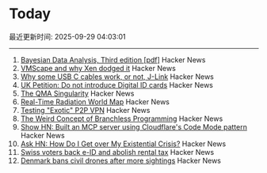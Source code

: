 # Today

最近更新时间: 2025-09-29 04:03:01

--- 
1. [Bayesian Data Analysis, Third edition [pdf]](https://sites.stat.columbia.edu/gelman/book/BDA3.pdf) Hacker News
2. [VMScape and why Xen dodged it](https://virtualize.sh/blog/vmscape-and-why-xen-dodged-it/) Hacker News
3. [Why some USB C cables work, or not, J-Link](https://alvarop.com/2025/09/j-link-compact-usb-c-issues/) Hacker News
4. [UK Petition: Do not introduce Digital ID cards](https://petition.parliament.uk/petitions/730194) Hacker News
5. [The QMA Singularity](https://scottaaronson.blog/?p=9183) Hacker News
6. [Real-Time Radiation World Map](https://www.gmcmap.com/) Hacker News
7. [Testing "Exotic" P2P VPN](https://blog.nommy.moe/blog/exotic-mesh-vpn/) Hacker News
8. [The Weird Concept of Branchless Programming](https://sanixdk.xyz/blogs/the-weird-concept-of-branchless-programming) Hacker News
9. [Show HN: Built an MCP server using Cloudflare's Code Mode pattern](https://github.com/jx-codes/codemode-mcp) Hacker News
10. [Ask HN: How Do I Get over My Existential Crisis?](https://news.ycombinator.com/item?id=45405977) Hacker News
11. [Swiss voters back e-ID and abolish rental tax](https://www.swissinfo.ch/eng/swiss-politics/swiss-voters-have-decided-on-electronic-id-and-abolishing-rental-tax/90057432) Hacker News
12. [Denmark bans civil drones after more sightings](https://www.dw.com/en/denmark-bans-civil-drones-after-more-sightings/a-74166973) Hacker News
